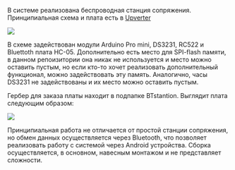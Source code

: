 В системе реализована беспроводная станция сопряжения. Принципиальная схема и плата есть в [Upverter](https://upverter.com/AlexanderVolikov/55b140a993222192/Sportiduino-BTstantion/)

![](https://raw.githubusercontent.com/alexandervolikov/sportiduino/master/Master%20station/BTstation/BTstation.png)

В схеме задействован модули Arduino Pro mini, DS3231, RC522 и Bluettoth плата HC-05. Дополнительно есть место для SPI-flash памяти, в данном репоизитории она никак не используется и место можно оставить пустым, но если кто-то хочет реализовать дополнительный функционал, можно задействовать эту память. Аналогично, часы DS3231 не задействованы и их место можно оставить пустым.

Гербер для заказа платы находит в подпапке BTstantion. Выглядит плата следующим образом:

![](https://github.com/alexandervolikov/sportiduino/blob/master/Master%20station/BTstation/PCB_BTstation.PNG)

Принципиальная работа не отличается от простой станции сопряжения, но обмен данных осуществляется через Bluetooth, что позволяет реализовать работу с системой через Android устройства. Сборка осуществляется, в основном, навесным монтажом и не представляет сложности.